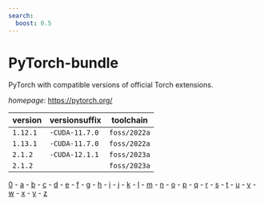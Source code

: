 ```yaml
---
search:
  boost: 0.5
---
```

# PyTorch-bundle

PyTorch with compatible versions of official Torch extensions.

*homepage*: <https://pytorch.org/>

version | versionsuffix | toolchain
--------|---------------|----------
``1.12.1`` | ``-CUDA-11.7.0`` | ``foss/2022a``
``1.13.1`` | ``-CUDA-11.7.0`` | ``foss/2022a``
``2.1.2`` | ``-CUDA-12.1.1`` | ``foss/2023a``
``2.1.2`` |  | ``foss/2023a``

[0](../0/index.md) - [a](../a/index.md) - [b](../b/index.md) - [c](../c/index.md) - [d](../d/index.md) - [e](../e/index.md) - [f](../f/index.md) - [g](../g/index.md) - [h](../h/index.md) - [i](../i/index.md) - [j](../j/index.md) - [k](../k/index.md) - [l](../l/index.md) - [m](../m/index.md) - [n](../n/index.md) - [o](../o/index.md) - [p](../p/index.md) - [q](../q/index.md) - [r](../r/index.md) - [s](../s/index.md) - [t](../t/index.md) - [u](../u/index.md) - [v](../v/index.md) - [w](../w/index.md) - [x](../x/index.md) - [y](../y/index.md) - [z](../z/index.md)

